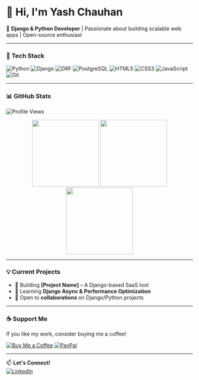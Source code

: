 # 👋 Hi, I'm Yash Chauhan

🚀 **Django & Python Developer** | Passionate about building scalable web apps | Open-source enthusiast  

---

### 🔧 **Tech Stack**  
![Python](https://img.shields.io/badge/Python-3776AB?style=for-the-badge&logo=python&logoColor=white)
![Django](https://img.shields.io/badge/Django-092E20?style=for-the-badge&logo=django&logoColor=white)
![DRF](https://img.shields.io/badge/Django_REST-ff1709?style=for-the-badge&logo=django&logoColor=white)
![PostgreSQL](https://img.shields.io/badge/PostgreSQL-316192?style=for-the-badge&logo=postgresql&logoColor=white)
![HTML5](https://img.shields.io/badge/HTML5-E34F26?style=for-the-badge&logo=html5&logoColor=white)
![CSS3](https://img.shields.io/badge/CSS3-1572B6?style=for-the-badge&logo=css3&logoColor=white)
![JavaScript](https://img.shields.io/badge/JavaScript-F7DF1E?style=for-the-badge&logo=javascript&logoColor=black)
![Git](https://img.shields.io/badge/Git-F05032?style=for-the-badge&logo=git&logoColor=white)

---

### 📊 **GitHub Stats**  

![Profile Views](https://komarev.com/ghpvc/?username=yashyc7&label=Profile+Views&color=blueviolet&style=flat)  

<div align="center">
  <img height="180em" src="https://github-readme-stats.vercel.app/api?username=yashyc7&show_icons=true&theme=dark&hide_border=true" />
  <img height="180em" src="https://github-readme-streak-stats.herokuapp.com/?user=yashyc7&theme=dark&hide_border=true" />
  <img height="180em" src="https://github-readme-stats.vercel.app/api/top-langs/?username=yashyc7&layout=compact&theme=dark&hide_border=true" />
</div>

---

### 💡 **Current Projects**  
- 🔨 Building **[Project Name]** – A Django-based SaaS tool  
- 🌱 Learning **Django Async & Performance Optimization**  
- 🤝 Open to **collaborations** on Django/Python projects  

---

### ☕ **Support Me**  
If you like my work, consider buying me a coffee!  

[![Buy Me a Coffee](https://img.shields.io/badge/Buy_Me_A_Coffee-FFDD00?style=for-the-badge&logo=buy-me-a-coffee&logoColor=black)](https://buymeacoffee.com/yashyc7)
[![PayPal](https://img.shields.io/badge/PayPal-00457C?style=for-the-badge&logo=paypal&logoColor=white)](https://paypal.me/yashyc7)

---

📫 **Let's Connect!**  
[![LinkedIn](https://img.shields.io/badge/LinkedIn-0077B5?style=for-the-badge&logo=linkedin&logoColor=white)](https://linkedin.com/in/yashyc7)
